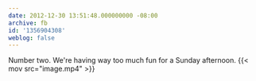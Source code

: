 ```yaml
---
date: 2012-12-30 13:51:48.000000000 -08:00
archive: fb
id: '1356904308'
weblog: false
---
```


Number two. We're having way too much fun for a Sunday afternoon.
{{< mov src="image.mp4" >}}
